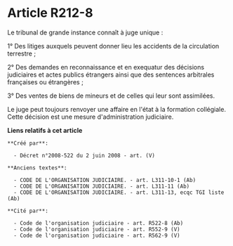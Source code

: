 # Article R212-8

Le tribunal de grande instance connaît à juge unique :

1° Des litiges auxquels peuvent donner lieu les accidents de la circulation terrestre ;

2° Des demandes en reconnaissance et en exequatur des décisions judiciaires et actes publics étrangers ainsi que des
sentences arbitrales françaises ou étrangères ;

3° Des ventes de biens de mineurs et de celles qui leur sont assimilées.

Le juge peut toujours renvoyer une affaire en l'état à la formation collégiale. Cette décision est une mesure
d'administration judiciaire.

**Liens relatifs à cet article**

	**Créé par**:

	  - Décret n°2008-522 du 2 juin 2008 - art. (V)

	**Anciens textes**:

	  - CODE DE L'ORGANISATION JUDICIAIRE. - art. L311-10-1 (Ab)
	  - CODE DE L'ORGANISATION JUDICIAIRE. - art. L311-11 (Ab)
	  - CODE DE L'ORGANISATION JUDICIAIRE. - art. L311-13, ecqc TGI liste (Ab)

	**Cité par**:

	  - Code de l'organisation judiciaire - art. R522-8 (Ab)
	  - Code de l'organisation judiciaire - art. R552-9 (V)
	  - Code de l'organisation judiciaire - art. R562-9 (V)
